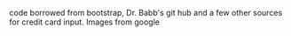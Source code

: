 code borrowed from bootstrap, Dr. Babb's git hub and a few other sources for credit card input. Images from google